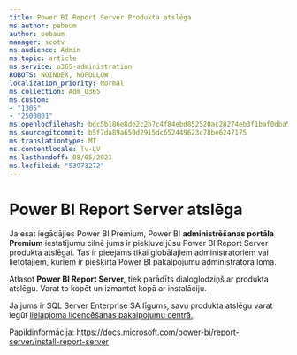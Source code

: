 ```yaml
---
title: Power BI Report Server Produkta atslēga
ms.author: pebaum
author: pebaum
manager: scotv
ms.audience: Admin
ms.topic: article
ms.service: o365-administration
ROBOTS: NOINDEX, NOFOLLOW
localization_priority: Normal
ms.collection: Adm_O365
ms.custom:
- "1305"
- "2500001"
ms.openlocfilehash: bdc5b186e8de2c2b7c4f84ebd852520ac28274eb3f1baf0dba568cdb6d10e579
ms.sourcegitcommit: b5f7da89a650d2915dc652449623c78be6247175
ms.translationtype: MT
ms.contentlocale: lv-LV
ms.lasthandoff: 08/05/2021
ms.locfileid: "53973272"
---
```

# <a name="power-bi-report-server-product-key"></a>Power BI Report Server atslēga

Ja esat iegādājies Power BI Premium, Power BI **administrēšanas portāla Premium** iestatījumu cilnē jums ir piekļuve jūsu Power BI Report Server produkta atslēgai. Tas ir pieejams tikai globālajiem administratoriem vai lietotājiem, kuriem ir piešķirta Power BI pakalpojumu administratora loma.

Atlasot **Power BI Report Server,** tiek parādīts dialoglodziņš ar produkta atslēgu. Varat to kopēt un izmantot kopā ar instalāciju.

Ja jums ir SQL Server Enterprise SA līgums, savu produkta atslēgu varat iegūt [lielapjoma licencēšanas pakalpojumu centrā.](https://www.microsoft.com/Licensing/servicecenter/)

Papildinformācija: https://docs.microsoft.com/power-bi/report-server/install-report-server
